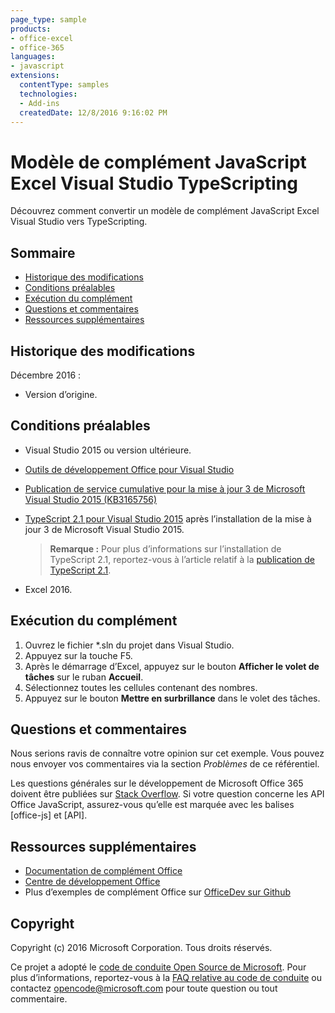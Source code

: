 ```yaml
---
page_type: sample
products:
- office-excel
- office-365
languages:
- javascript
extensions:
  contentType: samples
  technologies:
  - Add-ins
  createdDate: 12/8/2016 9:16:02 PM
---
```

# <a name="typescripting-visual-studio-excel-javascript-add-in-template"></a>Modèle de complément JavaScript Excel Visual Studio TypeScripting

Découvrez comment convertir un modèle de complément JavaScript Excel Visual Studio vers TypeScripting. 

## <a name="table-of-contents"></a>Sommaire
* [Historique des modifications](#change-history)
* [Conditions préalables](#prerequisites)
* [Exécution du complément](#test-the-add-in)
* [Questions et commentaires](#questions-and-comments)
* [Ressources supplémentaires](#additional-resources)

## <a name="change-history"></a>Historique des modifications

Décembre 2016 :

* Version d’origine.

## <a name="prerequisites"></a>Conditions préalables

* Visual Studio 2015 ou version ultérieure.
* [Outils de développement Office pour Visual Studio](https://www.visualstudio.com/en-us/features/office-tools-vs.aspx)
* [Publication de service cumulative pour la mise à jour 3 de Microsoft Visual Studio 2015 (KB3165756)](https://msdn.microsoft.com/en-us/library/mt752379.aspx)
* [TypeScript 2.1 pour Visual Studio 2015](http://download.microsoft.com/download/6/D/8/6D8381B0-03C1-4BD2-AE65-30FF0A4C62DA/TS2.1-dev14update3-20161206.2/TypeScript_Dev14Full.exe) après l’installation de la mise à jour 3 de Microsoft Visual Studio 2015.

   > **Remarque :** Pour plus d’informations sur l’installation de TypeScript 2.1, reportez-vous à l’article relatif à la [publication de TypeScript 2.1](https://blogs.msdn.microsoft.com/typescript/2016/12/07/announcing-typescript-2-1/).

* Excel 2016.

## <a name="run-the-add-in"></a>Exécution du complément

1. Ouvrez le fichier *.sln du projet dans Visual Studio.
2. Appuyez sur la touche F5.
3. Après le démarrage d’Excel, appuyez sur le bouton **Afficher le volet de tâches** sur le ruban **Accueil**.
5. Sélectionnez toutes les cellules contenant des nombres.
6. Appuyez sur le bouton **Mettre en surbrillance** dans le volet des tâches. 

## <a name="questions-and-comments"></a>Questions et commentaires

Nous serions ravis de connaître votre opinion sur cet exemple. Vous pouvez nous envoyer vos commentaires via la section *Problèmes* de ce référentiel.

Les questions générales sur le développement de Microsoft Office 365 doivent être publiées sur [Stack Overflow](http://stackoverflow.com/questions/tagged/office-js+API). Si votre question concerne les API Office JavaScript, assurez-vous qu’elle est marquée avec les balises [office-js] et [API].

## <a name="additional-resources"></a>Ressources supplémentaires

* [Documentation de complément Office](https://msdn.microsoft.com/en-us/library/office/jj220060.aspx)
* [Centre de développement Office](http://dev.office.com/)
* Plus d’exemples de complément Office sur [OfficeDev sur Github](https://github.com/officedev)

## <a name="copyright"></a>Copyright
Copyright (c) 2016 Microsoft Corporation. Tous droits réservés.



Ce projet a adopté le [code de conduite Open Source de Microsoft](https://opensource.microsoft.com/codeofconduct/). Pour plus d’informations, reportez-vous à la [FAQ relative au code de conduite](https://opensource.microsoft.com/codeofconduct/faq/) ou contactez [opencode@microsoft.com](mailto:opencode@microsoft.com) pour toute question ou tout commentaire.
